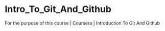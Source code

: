 # Intro_To_Git_And_Github
For the purpose of this course | Coursera | Introduction To Git And Github
